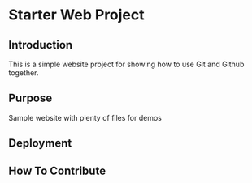 # Starter Web Project

## Introduction

This is a simple website project for showing how to use Git and Github together.

## Purpose

Sample website with plenty of files for demos

## Deployment

## How To Contribute